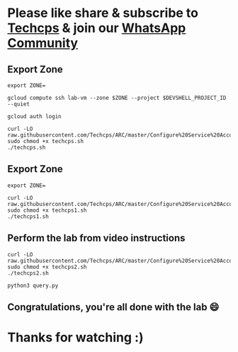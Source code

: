

# Please like share & subscribe to [Techcps](https://www.youtube.com/@techcps) & join our [WhatsApp Community](https://whatsapp.com/channel/0029Va9nne147XeIFkXYv71A)

## Export Zone
```
export ZONE=
```

```
gcloud compute ssh lab-vm --zone $ZONE --project $DEVSHELL_PROJECT_ID --quiet
```

```
gcloud auth login
```
```
curl -LO raw.githubusercontent.com/Techcps/ARC/master/Configure%20Service%20Accounts%20and%20IAM%20for%20Google%20Cloud%3A%20Challenge%20Lab/techcps.sh
sudo chmod +x techcps.sh
./techcps.sh
```

## Export Zone
```
export ZONE=
```
```
curl -LO raw.githubusercontent.com/Techcps/ARC/master/Configure%20Service%20Accounts%20and%20IAM%20for%20Google%20Cloud:%20Challenge%20Lab/techcps1.sh
sudo chmod +x techcps1.sh
./techcps1.sh
```

## Perform the lab from video instructions

```
curl -LO raw.githubusercontent.com/Techcps/ARC/master/Configure%20Service%20Accounts%20and%20IAM%20for%20Google%20Cloud%3A%20Challenge%20Lab/techcps2.sh
sudo chmod +x techcps2.sh
./techcps2.sh
```

```
python3 query.py
```


## Congratulations, you're all done with the lab 😄

# Thanks for watching :)

